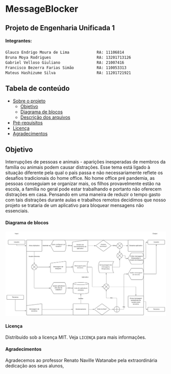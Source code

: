 # MessageBlocker

## Projeto de Engenharia Unificada 1

#### Integrantes: 

    Glauco Endrigo Moura de Lima            RA: 11106814
    Bruna Moya Rodrigues                    RA: 13201713126
    Gabriel Velloso Giuliano                RA: 21007416
    Francisco Bezerra Farias Simão          RA: 110053313
    Mateus Hashizume Silva                  RA: 11201721921
    
## Tabela de conteúdo
* [Sobre o projeto](Sobre-o-projeto)
   * [Objetivo](#Objetivo)
   * [Diagrama de blocos](#Diagrama-de-blocos)
   * [Descrição dos arquivos](#Descrição-dos-arquivos)
* [Pré-requisitos](#Pré-requisitos)
* [Licença](#Licença)
* [Agradecimentos](#Agradecimentos)


<!-- Objetivo -->
## Objetivo

Interrupções de pessoas e animais - aparições inesperadas de membros da família ou animais podem causar distrações. Esse tema está ligado à situação diferente  pela qual o país passa e não necessariamente reflete os desafios tradicionais do home office.  No home office pré pandemia, as pessoas conseguiam se organizar mais, os filhos provavelmente estão na escola, a família no geral pode estar trabalhando e portanto não oferecem distrações em casa.
Pensando em uma maneira de reduzir o tempo gasto com tais distrações durante aulas e trabalhos remotos decidimos que nosso projeto se trataria de um aplicativo para bloquear mensagens não essenciais.

<!-- Diagrama de blocos -->
#### Diagrama de blocos

![HR](https://github.com/grupoEngU1/MessageBlocker/blob/main/Diagrama_de_blocos.png)

<!-- Licença -->
#### Licença
Distribuído sob a licença MIT. Veja `LICENÇA` para mais informações.

<!-- Agradecimentos -->
#### Agradecimentos

Agradecemos ao professor Renato Naville Watanabe pela extraordinária dedicação aos seus alunos,  

